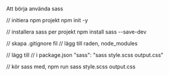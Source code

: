 Att börja använda sass

// initiera npm projekt
npm init -y

// installera sass per projekt
npm install sass --save-dev

// skapa .gitignore fil
// lägg till raden, 
node_modules

// lägg till
// i package.json
    "sass": "sass style.scss output.css"

// kör sass med,
npm run sass style.scss output.css
